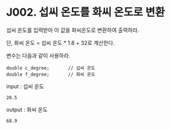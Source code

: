 # J002. 섭씨 온도를 화씨 온도로 변환
섭씨 온도를 입력받아 이 값을 화씨온도로 변환하여 출력하라.

단, 화씨 온도 = 섭씨 온도 * 1.8 + 32로 계산한다.


변수는 다음과 같이 사용하라.
```
double c_degree;       // 섭씨 온도
double f_degree;       // 화씨 온도
```

input : 섭씨 온도
```
20.5
```
output : 화씨 온도
```
68.9
```